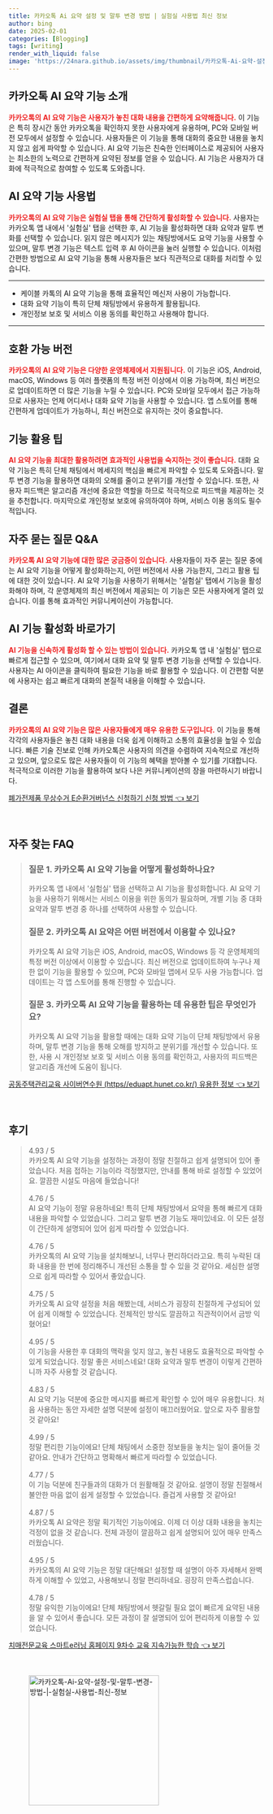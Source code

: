 ```yaml
---
title: 카카오톡 Ai 요약 설정 및 말투 변경 방법 | 실험실 사용법 최신 정보
author: bing
date: 2025-02-01
categories: [Blogging]
tags: [writing]
render_with_liquid: false
image: 'https://24nara.github.io/assets/img/thumbnail/카카오톡-Ai-요약-설정-및-말투-변경-방법-|-실험실-사용법-최신-정보.webp'
---
```



<h2 id='카카오톡_AI_요약_기능 소개'>카카오톡 AI 요약 기능 소개</h2>

<p><b><span style="color: #ee2323;">카카오톡의 AI 요약 기능은 사용자가 놓친 대화 내용을 간편하게 요약해줍니다.</span></b> 이 기능은 특히 장시간 동안 카카오톡을 확인하지 못한 사용자에게 유용하며, PC와 모바일 버전 모두에서 설정할 수 있습니다. 사용자들은 이 기능을 통해 대화의 중요한 내용을 놓치지 않고 쉽게 파악할 수 있습니다. AI 요약 기능은 친숙한 인터페이스로 제공되어 사용자는 최소한의 노력으로 간편하게 요약된 정보를 얻을 수 있습니다. AI 기능은 사용자가 대화에 적극적으로 참여할 수 있도록 도와줍니다.</p>

<h2 id='AI_요약_기능_사용법'>AI 요약 기능 사용법</h2>

<p><b><span style="color: #ee2323;">카카오톡의 AI 요약 기능은 실험실 탭을 통해 간단하게 활성화할 수 있습니다.</span></b> 사용자는 카카오톡 앱 내에서 '실험실' 탭을 선택한 후, AI 기능을 활성화하면 대화 요약과 말투 변화를 선택할 수 있습니다. 읽지 않은 메시지가 있는 채팅방에서도 요약 기능을 사용할 수 있으며, 말투 변경 기능은 텍스트 입력 후 AI 아이콘을 눌러 실행할 수 있습니다. 이처럼 간편한 방법으로 AI 요약 기능을 통해 사용자들은 보다 직관적으로 대화를 처리할 수 있습니다.</p>

<hr />

<ul>
    <li>케이블 카톡의 AI 요약 기능을 통해 효율적인 메신저 사용이 가능합니다.</li>
    <li>대화 요약 기능이 특히 단체 채팅방에서 유용하게 활용됩니다.</li>
    <li>개인정보 보호 및 서비스 이용 동의를 확인하고 사용해야 합니다.</li>
</ul>

<hr />

<h2 id='호환버전'>호환 가능 버전</h2>

<p><b><span style="color: #ee2323;">카카오톡의 AI 요약 기능은 다양한 운영체제에서 지원됩니다.</span></b> 이 기능은 iOS, Android, macOS, Windows 등 여러 플랫폼의 특정 버전 이상에서 이용 가능하며, 최신 버전으로 업데이트하면 더 많은 기능을 누릴 수 있습니다. PC와 모바일 모두에서 접근 가능하므로 사용자는 언제 어디서나 대화 요약 기능을 사용할 수 있습니다. 앱 스토어를 통해 간편하게 업데이트가 가능하니, 최신 버전으로 유지하는 것이 중요합니다.</p>

<h2 id='기능_활용_팁'>기능 활용 팁</h2>

<p><b><span style="color: #ee2323;">AI 요약 기능을 최대한 활용하려면 효과적인 사용법을 숙지하는 것이 좋습니다.</span></b> 대화 요약 기능은 특히 단체 채팅에서 메세지의 핵심을 빠르게 파악할 수 있도록 도와줍니다. 말투 변경 기능을 활용하면 대화의 오해를 줄이고 분위기를 개선할 수 있습니다. 또한, 사용자 피드백은 알고리즘 개선에 중요한 역할을 하므로 적극적으로 피드백을 제공하는 것을 추천합니다. 마지막으로 개인정보 보호에 유의하여야 하며, 서비스 이용 동의도 필수적입니다.</p>

<h2 id='자주_묻는_질문_QNA'>자주 묻는 질문 Q&A</h2>

<p><b><span style="color: #ee2323;">카카오톡 AI 요약 기능에 대한 많은 궁금증이 있습니다.</span></b> 사용자들이 자주 묻는 질문 중에는 AI 요약 기능을 어떻게 활성화하는지, 어떤 버전에서 사용 가능한지, 그리고 활용 팁에 대한 것이 있습니다. AI 요약 기능을 사용하기 위해서는 '실험실' 탭에서 기능을 활성화해야 하며, 각 운영체제의 최신 버전에서 제공되는 이 기능은 모든 사용자에게 열려 있습니다. 이를 통해 효과적인 커뮤니케이션이 가능합니다.</p>

<h2 id='AI_기능_활성화_바로가기'>AI 기능 활성화 바로가기</h2>

<p><b><span style="color: #ee2323;">AI 기능을 신속하게 활성화 할 수 있는 방법이 있습니다.</span></b> 카카오톡 앱 내 '실험실' 탭으로 빠르게 접근할 수 있으며, 여기에서 대화 요약 및 말투 변경 기능을 선택할 수 있습니다. 사용자는 AI 아이콘을 클릭하여 필요한 기능을 바로 활용할 수 있습니다. 이 간편함 덕분에 사용자는 쉽고 빠르게 대화의 본질적 내용을 이해할 수 있습니다.</p>

<h2 id='결론'>결론</h2>

<p><b><span style="color: #ee2323;">카카오톡의 AI 요약 기능은 많은 사용자들에게 매우 유용한 도구입니다.</span></b> 이 기능을 통해 각각의 사용자들은 놓친 대화 내용을 더욱 쉽게 이해하고 소통의 효율성을 높일 수 있습니다. 빠른 기술 진보로 인해 카카오톡은 사용자의 의견을 수렴하여 지속적으로 개선하고 있으며, 앞으로도 많은 사용자들이 이 기능의 혜택을 받아볼 수 있기를 기대합니다. 적극적으로 이러한 기능을 활용하여 보다 나은 커뮤니케이션의 장을 마련하시기 바랍니다.</p>


<p><a class="click-button" title="폐가전제품 무상수거 E순환거버넌스 신청하기 신청 방법" href="https://24nara.github.io/posts/%ED%8F%90%EA%B0%80%EC%A0%84%EC%A0%9C%ED%92%88-%EB%AC%B4%EC%83%81%EC%88%98%EA%B1%B0-E%EC%88%9C%ED%99%98%EA%B1%B0%EB%B2%84%EB%84%8C%EC%8A%A4-%EC%8B%A0%EC%B2%AD%ED%95%98%EA%B8%B0-%EC%8B%A0%EC%B2%AD-%EB%B0%A9%EB%B2%95/" rel="dofollow">폐가전제품 무상수거 E순환거버넌스 신청하기 신청 방법 👈 보기</a></p><br>
<h2 id='자주_찾는_FAQ'>자주 찾는 FAQ</h2>
<div itemscope="" itemtype="https://schema.org/FAQPage"> 
<blockquote> 
<div itemscope="" itemprop="mainEntity" itemtype="https://schema.org/Question"> 
<h3 itemprop="name">질문 1. 카카오톡 AI 요약 기능을 어떻게 활성화하나요?</h3> 
<div itemscope="" itemprop="acceptedAnswer" itemtype="https://schema.org/Answer"> 
<span itemprop="text"> 
<p>카카오톡 앱 내에서 '실험실' 탭을 선택하고 AI 기능을 활성화합니다. AI 요약 기능을 사용하기 위해서는 서비스 이용을 위한 동의가 필요하며, 개별 기능 중 대화 요약과 말투 변경 중 하나를 선택하여 사용할 수 있습니다.</p> 
</span> 
</div> 
</div> 

<div itemscope="" itemprop="mainEntity" itemtype="https://schema.org/Question"> 
<h3 itemprop="name">질문 2. 카카오톡 AI 요약은 어떤 버전에서 이용할 수 있나요?</h3> 
<div itemscope="" itemprop="acceptedAnswer" itemtype="https://schema.org/Answer"> 
<span itemprop="text"> 
<p>카카오톡 AI 요약 기능은 iOS, Android, macOS, Windows 등 각 운영체제의 특정 버전 이상에서 이용할 수 있습니다. 최신 버전으로 업데이트하여 누구나 제한 없이 기능을 활용할 수 있으며, PC와 모바일 앱에서 모두 사용 가능합니다. 업데이트는 각 앱 스토어를 통해 진행할 수 있습니다.</p> 
</span> 
</div> 
</div> 

<div itemscope="" itemprop="mainEntity" itemtype="https://schema.org/Question"> 
<h3 itemprop="name">질문 3. 카카오톡 AI 요약 기능을 활용하는 데 유용한 팁은 무엇인가요?</h3> 
<div itemscope="" itemprop="acceptedAnswer" itemtype="https://schema.org/Answer"> 
<span itemprop="text"> 
<p>카카오톡 AI 요약 기능을 활용할 때에는 대화 요약 기능이 단체 채팅방에서 유용하며, 말투 변경 기능을 통해 오해를 방지하고 분위기를 개선할 수 있습니다. 또한, 사용 시 개인정보 보호 및 서비스 이용 동의를 확인하고, 사용자의 피드백은 알고리즘 개선에 도움이 됩니다.</p> 
</span> 
</div> 
</div> 
</blockquote> 
</div>
<p><a class="click-button" title="공동주택관리교육 사이버연수원 (https//eduapt.hunet.co.kr/) 유용한 정보" href="https://24nara.github.io/posts/%EA%B3%B5%EB%8F%99%EC%A3%BC%ED%83%9D%EA%B4%80%EB%A6%AC%EA%B5%90%EC%9C%A1-%EC%82%AC%EC%9D%B4%EB%B2%84%EC%97%B0%EC%88%98%EC%9B%90-(httpseduapt.hunet.co.kr)-%EC%9C%A0%EC%9A%A9%ED%95%9C-%EC%A0%95%EB%B3%B4/" rel="dofollow">공동주택관리교육 사이버연수원 (https//eduapt.hunet.co.kr/) 유용한 정보 👈 보기</a></p><br>
<h2 id='후기'>후기</h2>
<div itemscope itemtype="https://schema.org/Product">
  <blockquote>
  <div itemprop="review" itemscope itemtype="https://schema.org/Review">
      <div itemprop="reviewRating" itemscope itemtype="https://schema.org/Rating"> <span itemprop="ratingValue">4.93</span> / <span itemprop="bestRating">5</span> </div>
      <span itemprop="reviewBody">카카오톡 AI 요약 기능을 설정하는 과정이 정말 친절하고 쉽게 설명되어 있어 좋았습니다. 처음 접하는 기능이라 걱정했지만, 안내를 통해 바로 설정할 수 있었어요. 깔끔한 시설도 마음에 들었습니다!</span>
  </div>
  <br>
  <div itemprop="review" itemscope itemtype="https://schema.org/Review">
      <div itemprop="reviewRating" itemscope itemtype="https://schema.org/Rating"> <span itemprop="ratingValue">4.76</span> / <span itemprop="bestRating">5</span> </div>
      <span itemprop="reviewBody">AI 요약 기능이 정말 유용하네요! 특히 단체 채팅방에서 요약을 통해 빠르게 대화 내용을 파악할 수 있었습니다. 그리고 말투 변경 기능도 재미있네요. 이 모든 설정이 간단하게 설명되어 있어 쉽게 따라할 수 있었습니다.</span>
  </div>
  <br>
  <div itemprop="review" itemscope itemtype="https://schema.org/Review">
      <div itemprop="reviewRating" itemscope itemtype="https://schema.org/Rating"> <span itemprop="ratingValue">4.76</span> / <span itemprop="bestRating">5</span> </div>
      <span itemprop="reviewBody">카카오톡의 AI 요약 기능을 설치해보니, 너무나 편리하더라고요. 특히 누락된 대화 내용을 한 번에 정리해주니 개선된 소통을 할 수 있을 것 같아요. 세심한 설명으로 쉽게 따라할 수 있어서 좋았습니다.</span>
  </div>
  <br>
  <div itemprop="review" itemscope itemtype="https://schema.org/Review">
      <div itemprop="reviewRating" itemscope itemtype="https://schema.org/Rating"> <span itemprop="ratingValue">4.75</span> / <span itemprop="bestRating">5</span> </div>
      <span itemprop="reviewBody">카카오톡 AI 요약 설정을 처음 해봤는데, 서비스가 굉장히 친절하게 구성되어 있어 쉽게 이해할 수 있었습니다. 전체적인 방식도 깔끔하고 직관적이어서 금방 익혔어요!</span>
  </div>
  <br>
  <div itemprop="review" itemscope itemtype="https://schema.org/Review">
      <div itemprop="reviewRating" itemscope itemtype="https://schema.org/Rating"> <span itemprop="ratingValue">4.95</span> / <span itemprop="bestRating">5</span> </div>
      <span itemprop="reviewBody">이 기능을 사용한 후 대화의 맥락을 잊지 않고, 놓친 내용도 효율적으로 파악할 수 있게 되었습니다. 정말 좋은 서비스네요! 대화 요약과 말투 변경이 이렇게 간편하니까 자주 사용할 것 같습니다.</span>
  </div>
  <br>
  <div itemprop="review" itemscope itemtype="https://schema.org/Review">
      <div itemprop="reviewRating" itemscope itemtype="https://schema.org/Rating"> <span itemprop="ratingValue">4.83</span> / <span itemprop="bestRating">5</span> </div>
      <span itemprop="reviewBody">AI 요약 기능 덕분에 중요한 메시지를 빠르게 확인할 수 있어 매우 유용합니다. 처음 사용하는 동안 자세한 설명 덕분에 설정이 매끄러웠어요. 앞으로 자주 활용할 것 같아요!</span>
  </div>
  <br>
  <div itemprop="review" itemscope itemtype="https://schema.org/Review">
      <div itemprop="reviewRating" itemscope itemtype="https://schema.org/Rating"> <span itemprop="ratingValue">4.99</span> / <span itemprop="bestRating">5</span> </div>
      <span itemprop="reviewBody">정말 편리한 기능이에요! 단체 채팅에서 소중한 정보들을 놓치는 일이 줄어들 것 같아요. 안내가 간단하고 명확해서 빠르게 따라할 수 있었습니다.</span>
  </div>
  <br>
  <div itemprop="review" itemscope itemtype="https://schema.org/Review">
      <div itemprop="reviewRating" itemscope itemtype="https://schema.org/Rating"> <span itemprop="ratingValue">4.77</span> / <span itemprop="bestRating">5</span> </div>
      <span itemprop="reviewBody">이 기능 덕분에 친구들과의 대화가 더 원활해질 것 같아요. 설명이 정말 친절해서 불안한 마음 없이 쉽게 설정할 수 있었습니다. 즐겁게 사용할 것 같아요!</span>
  </div>
  <br>
  <div itemprop="review" itemscope itemtype="https://schema.org/Review">
      <div itemprop="reviewRating" itemscope itemtype="https://schema.org/Rating"> <span itemprop="ratingValue">4.87</span> / <span itemprop="bestRating">5</span> </div>
      <span itemprop="reviewBody">카카오톡 AI 요약은 정말 획기적인 기능이에요. 이제 더 이상 대화 내용을 놓치는 걱정이 없을 것 같습니다. 전체 과정이 깔끔하고 쉽게 설명되어 있어 매우 만족스러웠습니다.</span>
  </div>
  <br>
  <div itemprop="review" itemscope itemtype="https://schema.org/Review">
      <div itemprop="reviewRating" itemscope itemtype="https://schema.org/Rating"> <span itemprop="ratingValue">4.95</span> / <span itemprop="bestRating">5</span> </div>
      <span itemprop="reviewBody">카카오톡의 AI 요약 기능은 정말 대단해요! 설정할 때 설명이 아주 자세해서 완벽하게 이해할 수 있었고, 사용해보니 정말 편리하네요. 굉장히 만족스럽습니다.</span>
  </div>
  <br>
  <div itemprop="review" itemscope itemtype="https://schema.org/Review">
      <div itemprop="reviewRating" itemscope itemtype="https://schema.org/Rating"> <span itemprop="ratingValue">4.78</span> / <span itemprop="bestRating">5</span> </div>
      <span itemprop="reviewBody">정말 유익한 기능이에요! 단체 채팅방에서 헷갈릴 필요 없이 빠르게 요약된 내용을 알 수 있어서 좋습니다. 모든 과정이 잘 설명되어 있어 편리하게 이용할 수 있었습니다.</span>
  </div>
  </blockquote>
</div>
<p><a class="click-button" title="치매전문교육 스마트e러닝 홈페이지 9차수 교육 지속가능한 학습" href="https://24nara.github.io/posts/%EC%B9%98%EB%A7%A4%EC%A0%84%EB%AC%B8%EA%B5%90%EC%9C%A1-%EC%8A%A4%EB%A7%88%ED%8A%B8e%EB%9F%AC%EB%8B%9D-%ED%99%88%ED%8E%98%EC%9D%B4%EC%A7%80-9%EC%B0%A8%EC%88%98-%EA%B5%90%EC%9C%A1-%EC%A7%80%EC%86%8D%EA%B0%80%EB%8A%A5%ED%95%9C-%ED%95%99%EC%8A%B5/" rel="dofollow">치매전문교육 스마트e러닝 홈페이지 9차수 교육 지속가능한 학습 👈 보기</a></p><br>
<figure class="image"><img src="https://24nara.github.io/assets/img/thumbnail/카카오톡-Ai-요약-설정-및-말투-변경-방법-|-실험실-사용법-최신-정보.webp" alt="카카오톡-Ai-요약-설정-및-말투-변경-방법-|-실험실-사용법-최신-정보" width="256" height="256"></figure>